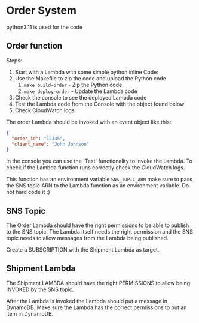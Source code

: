 # Order System

python3.11 is used for the code

## Order function
Steps:
1. Start with a Lambda with some simple python inline Code:
2. Use the Makefile to zip the code and upload the Python code
    1. `make build-order` - Zip the Python code
    2. `make deploy-order` - Update the Lambda code
3. Check the console to see the deployed Lambda code
4. Test the Lambda code from the Console with the object found below
5. Check CloudWatch logs

The order Lambda should be invoked with an event object like this:
```json
{
  "order_id": "12345",
  "client_name": "John Johnson"
}
```

In the console you can use the 'Test' functionality to invoke the Lambda.
To check if the Lambda function runs correctly check the CloudWatch logs.

This function has an environment variable `SNS_TOPIC_ARN` make sure to pass the SNS topic ARN to the Lambda function as an environment variable.
Do not hard code it :)

## SNS Topic

The Order Lambda should have the right permissions to be able to publish to the SNS topic.
The Lambda itself needs the right permission and the SNS topic needs to allow messages from the Lambda being published.

Create a SUBSCRIPTION with the Shipment Lambda as target.

## Shipment Lambda

The Shipment LAMBDA should have the right PERMISSIONS to allow being INVOKED by the SNS topic.

After the Lambda is invoked the Lambda should put a message in DynamoDB. Make sure the Lambda has the correct permissions to put an item in DynamoDB.
